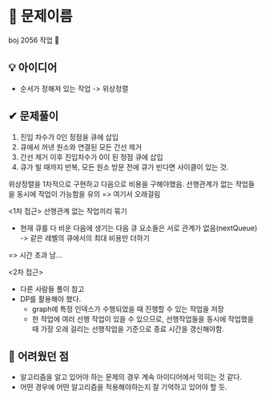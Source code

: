 # 🔎 문제이름

boj 2056 작업 🚨

## 💡 아이디어

- 순서가 정해져 있는 작업 -> 위상정렬

## ✔ 문제풀이

1. 진입 차수가 0인 정점을 큐에 삽입
2. 큐에서 꺼낸 원소와 연결된 모든 간선 제거
3. 간선 제거 이후 진입차수가 0이 된 정점 큐에 삽입
4. 큐가 빌 때까지 반복, 모든 원소 방문 전에 큐가 빈다면 사이클이 있는 것.

위상정렬을 1차적으로 구현하고 다음으로 비용을 구해야했음.
선행관계가 없는 작업들을 동시에 작업이 가능함을 유의 => 여기서 오래걸림

<1차 접근>
선행관계 없는 작업끼리 묶기

- 현재 큐를 다 비운 다음에 생기는 다음 큐 요소들은 서로 관계가 없음(nextQueue) -> 같은 레벨의 큐에서의 최대 비용만 더하기

=> 시간 초과 남...

<2차 접근>

- 다른 사람들 풀이 참고
- DP를 활용해야 했다.
  - graph에 특정 인덱스가 수행되었을 때 진행할 수 있는 작업을 저장
  - 한 작업에 여러 선행 작업이 있을 수 있으므로, 선행작업들을 동시에 작업했을 때 가장 오래 걸리는 선행작업을 기준으로 종료 시간을 갱신해야함.

## 🤕 어려웠던 점

- 알고리즘을 알고 있어야 하는 문제의 경우 계속 아이디어에서 막히는 것 같다.
- 어떤 경우에 어떤 알고리즘을 적용해야하는지 잘 기억하고 있어야 할 듯.
